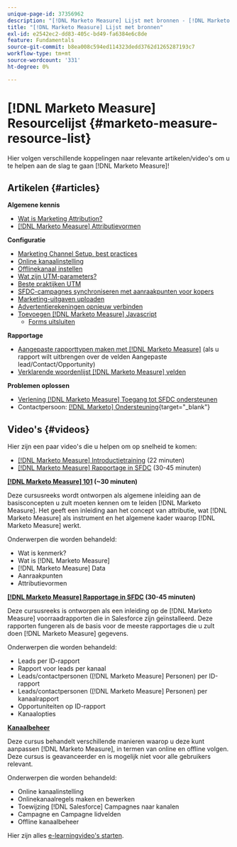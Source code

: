 ```yaml
---
unique-page-id: 37356962
description: "[!DNL Marketo Measure] Lijst met bronnen - [!DNL Marketo Measure] - Productdocumentatie"
title: "[!DNL Marketo Measure] Lijst met bronnen"
exl-id: e2542ec2-dd83-405c-bd49-fa6384e6c8de
feature: Fundamentals
source-git-commit: b8ea008c594ed114323dedd3762d1265287193c7
workflow-type: tm+mt
source-wordcount: '331'
ht-degree: 0%

---
```


# [!DNL Marketo Measure] Resourcelijst {#marketo-measure-resource-list}

Hier volgen verschillende koppelingen naar relevante artikelen/video&#39;s om u te helpen aan de slag te gaan [!DNL Marketo Measure]!

## Artikelen {#articles}

**Algemene kennis**

* [Wat is Marketing Attribution?](/help/introduction-to-marketo-measure/overview-resources/marketing-attribution.md)
* [[!DNL Marketo Measure] Attributievormen](/help/introduction-to-marketo-measure/overview-resources/marketo-measure-attribution-models.md)

**Configuratie**

* [Marketing Channel Setup, best practices](/help/channel-tracking-and-setup/online-channels/marketing-channels-and-subchannels.md)
* [Online kanaalinstelling](/help/channel-tracking-and-setup/online-channels/online-custom-channel-setup.md)
* [Offlinekanaal instellen](/help/channel-tracking-and-setup/offline-channels/offline-custom-channel-setup.md)
* [Wat zijn UTM-parameters?](/help/channel-tracking-and-setup/online-channels/utm-parameters.md)
* [Beste praktijken UTM](/help/channel-tracking-and-setup/online-channels/best-practices-for-setting-up-utm-parameters.md)
* [SFDC-campagnes synchroniseren met aanraakpunten voor kopers](/help/channel-tracking-and-setup/offline-channels/legacy-processes/campaigns-and-campaign-members.md)
* [Marketing-uitgaven uploaden](/help/marketing-spend/spend-management/marketing-channel-costs.md#uploading-marketing-costs)
* [Advertentierekeningen opnieuw verbinden](/help/api-connections/utilizing-marketo-measures-api-connections/reauthorizing-connected-accounts.md)
* [Toevoegen [!DNL Marketo Measure] Javascript](/help/marketo-measure-tracking/setting-up-tracking/adding-marketo-measure-script.md)
   * [Forms uitsluiten](/help/marketo-measure-tracking/setting-up-tracking/excluding-marketo-measure-from-specific-forms.md)

**Rapportage**

* [Aangepaste rapporttypen maken met [!DNL Marketo Measure]](/help/marketo-measure-salesforce-reporting/new-report-types/creating-custom-marketo-measure-report-types.md) (als u rapport wilt uitbrengen over de velden Aangepaste lead/Contact/Opportunity)
* [Verklarende woordenlijst [!DNL Marketo Measure] velden](/help/introduction-to-marketo-measure/overview-resources/glossary-of-marketo-measure-fields.md)

**Problemen oplossen**

* [Verlening [!DNL Marketo Measure] Toegang tot SFDC ondersteunen](/help/miscellaneous/other-related-resources/granting-salesforce-access-to-marketo-measure-support.md)
* Contactpersoon: [[!DNL Marketo] Ondersteuning](https://nation.marketo.com/t5/support/ct-p/Support){target="_blank"}

## Video&#39;s {#videos}

Hier zijn een paar video&#39;s die u helpen om op snelheid te komen:

* [[!DNL Marketo Measure] Introductietraining](https://embed.vidyard.com/watch/Pb4DuWJwtFgw3jUBDGneb4) (22 minuten)
* [[!DNL Marketo Measure] Rapportage in SFDC](https://universityonline.marketo.com/courses/bizible-and-salesforce/) (30-45 minuten)

**[[!DNL Marketo Measure] 101](https://universityonline.marketo.com/courses/bizible-101/) (~30 minuten)**

Deze cursusreeks wordt ontworpen als algemene inleiding aan de basisconcepten u zult moeten kennen om te leiden [!DNL Marketo Measure]. Het geeft een inleiding aan het concept van attributie, wat [!DNL Marketo Measure] als instrument en het algemene kader waarop [!DNL Marketo Measure] werkt.

Onderwerpen die worden behandeld:

* Wat is kenmerk?
* Wat is [!DNL Marketo Measure]
* [!DNL Marketo Measure] Data
* Aanraakpunten
* Attributievormen

**[[!DNL Marketo Measure] Rapportage in SFDC](https://universityonline.marketo.com/courses/bizible-and-salesforce/) (30-45 minuten)**

Deze cursusreeks is ontworpen als een inleiding op de [!DNL Marketo Measure] voorraadrapporten die in Salesforce zijn geïnstalleerd. Deze rapporten fungeren als de basis voor de meeste rapportages die u zult doen [!DNL Marketo Measure] gegevens.

Onderwerpen die worden behandeld:

* Leads per ID-rapport
* Rapport voor leads per kanaal
* Leads/contactpersonen ([!DNL Marketo Measure] Personen) per ID-rapport
* Leads/contactpersonen ([!DNL Marketo Measure] Personen) per kanaalrapport
* Opportuniteiten op ID-rapport
* Kanaalopties

**[Kanaalbeheer](https://universityonline.marketo.com/courses/bizible-fundamentals-channel-management/)**

Deze cursus behandelt verschillende manieren waarop u deze kunt aanpassen [!DNL Marketo Measure], in termen van online en offline volgen. Deze cursus is geavanceerder en is mogelijk niet voor alle gebruikers relevant.

Onderwerpen die worden behandeld:

* Online kanaalinstelling
* Onlinekanaalregels maken en bewerken
* Toewijzing [!DNL Salesforce] Campagnes naar kanalen
* Campagne en Campagne lidvelden
* Offline kanaalbeheer

Hier zijn alles [e-learningvideo&#39;s starten](https://universityonline.marketo.com/#/library/bySubject/new-to-bizible/trails?_k=d1454j).
